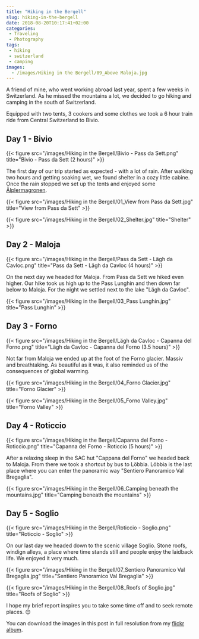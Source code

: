 ```yaml
---
title: "Hiking in the Bergell"
slug: hiking-in-the-bergell
date: 2018-08-20T10:17:41+02:00
categories:
 - Traveling
 - Photography
tags:
 - hiking
 - switzerland
 - camping
images:
  - /images/Hiking in the Bergell/09_Above Maloja.jpg
---
```


A friend of mine, who went working abroad last year, spent a few weeks in Switzerland. As he missed the mountains a lot, we decided to go hiking and camping in the south of Switzerland.

Equipped with two tents, 3 cookers and some clothes we took a 6 hour train ride from Central Switzerland to Bivio.
<!--more-->

## Day 1 - Bivio

{{< figure src="/images/Hiking in the Bergell/Bivio - Pass da Sett.png" title="Bivio - Pass da Sett (2 hours)" >}}

The first day of our trip started as expected - with a lot of rain. After walking two hours and getting soaking wet, we found shelter in a cozy little cabine. Once the rain stopped we set up the tents and enjoyed some [Älplermagronen](https://www.bettybossi.ch/de/Rezept/ShowRezept/BB_BBZA140106_0005A-40-de).

{{< figure src="/images/Hiking in the Bergell/01_View from Pass da Sett.jpg" title="View from Pass da Sett" >}}

{{< figure src="/images/Hiking in the Bergell/02_Shelter.jpg" title="Shelter" >}}

## Day 2 - Maloja

{{< figure src="/images/Hiking in the Bergell/Pass da Sett - Lägh da Cavloc.png" title="Pass da Sett - Lägh da Cavloc (4 hours)" >}}

On the next day we headed for Maloja. From Pass da Sett we hiked even higher. Our hike took us high up to the Pass Lunghin and then down far below to Maloja. For the night we settled next to the lake "Lägh da Cavloc".

{{< figure src="/images/Hiking in the Bergell/03_Pass Lunghin.jpg" title="Pass Lunghin" >}}

## Day 3 - Forno

{{< figure src="/images/Hiking in the Bergell/Lägh da Cavloc - Capanna del Forno.png" title="Lägh da Cavloc - Capanna del Forno (3.5 hours)" >}}

Not far from Maloja we ended up at the foot of the Forno glacier. Massiv and breathtaking. As beautiful as it was, it also reminded us of the consequences of global warming.

{{< figure src="/images/Hiking in the Bergell/04_Forno Glacier.jpg" title="Forno Glacier" >}}

{{< figure src="/images/Hiking in the Bergell/05_Forno Valley.jpg" title="Forno Valley" >}}

## Day 4 - Roticcio

{{< figure src="/images/Hiking in the Bergell/Capanna del Forno - Roticcio.png" title="Capanna del Forno - Roticcio (5 hours)" >}}

After a relaxing sleep in the SAC hut "Cappana del Forno" we headed back to Maloja. From there we took a shortcut by bus to Löbbia. Löbbia is the last place where you can enter the panoramic way "Sentiero Panoramico Val Bregaglia".

{{< figure src="/images/Hiking in the Bergell/06_Camping beneath the mountains.jpg" title="Camping beneath the mountains" >}}

## Day 5 - Soglio

{{< figure src="/images/Hiking in the Bergell/Roticcio - Soglio.png" title="Roticcio - Soglio" >}}

On our last day we headed down to the scenic village Soglio. Stone roofs, windign alleys, a place where time stands still and people enjoy the laidback life. We enjoyed it very much.

{{< figure src="/images/Hiking in the Bergell/07_Sentiero Panoramico Val Bregaglia.jpg" title="Sentiero Panoramico Val Bregaglia" >}}

{{< figure src="/images/Hiking in the Bergell/08_Roofs of Soglio.jpg" title="Roofs of Soglio" >}}

I hope my brief report inspires you to take some time off and to seek remote places. 😊

You can download the images in this post in full resolution from my [flickr album](https://www.flickr.com/photos/janik-von-rotz/albums/72157698855198241).